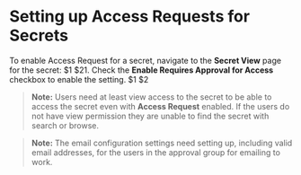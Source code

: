 [title]: # (Setting up Access Requests for Secrets)
[tags]: # (Access Requests)
[priority]: # (1000)

# Setting up Access Requests for Secrets

To enable Access Request for a secret, navigate to the **Secret View** page for the secret:
$1
$21. Check the **Enable Requires Approval for Access** checkbox to enable the setting. 
$1
$2
> **Note:** Users need at least view access to the secret to be able to access the secret even with **Access Request** enabled. If the users do not have view permission they are unable to find the secret with search or browse.

> **Note:** The email configuration settings need setting up, including valid email addresses, for the users in the approval group for emailing to work.
